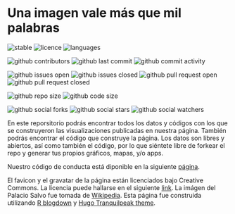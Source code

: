 # Una imagen vale más que mil palabras

![stable](https://img.shields.io/badge/lifecycle-stable-brightgreen.svg)
![licence](https://img.shields.io/github/license/daczarne/UnaImagen)
![languages](https://img.shields.io/github/languages/count/UnaImagen/UnaImagen)

![github contributors](https://img.shields.io/github/contributors/daczarne/UnaImagen)
![github last commit](https://img.shields.io/github/last-commit/daczarne/UnaImagen)
![github commit activity](https://img.shields.io/github/commit-activity/w/daczarne/UnaImagen)

![github issues open](https://img.shields.io/github/issues/UnaImagen/UnaImagen)
![github issues closed](https://img.shields.io/github/issues-closed/UnaImagen/UnaImagen)
![github pull request open](https://img.shields.io/github/issues-pr/UnaImagen/UnaImagen)
![github pull request closed](https://img.shields.io/github/issues-pr-closed/UnaImagen/UnaImagen)

![github repo size](https://img.shields.io/github/repo-size/UnaImagen/UnaImagen)
![github code size](https://img.shields.io/github/languages/code-size/UnaImagen/UnaImagen)

![github social forks](https://img.shields.io/github/forks/UnaImagen/UnaImagen?label=Forks&style=social)
![github social stars](https://img.shields.io/github/stars/UnaImagen/UnaImagen?style=social)
![github social watchers](https://img.shields.io/github/watchers/UnaImagen/UnaImagen?label=Watchers&style=social)

En este reporsitorio podrás encontrar todos los datos y códigos con los que se construyeron las visualizaciones publicadas en nuestra página. También podrás encontrar el código que construye la página. Los datos son libres y abiertos, así como también el código, por lo que siéntete libre de forkear el repo y generar tus propios gráficos, mapas, y/o apps.

Nuestro código de conducta está diponible en la siguiente [página](https://github.com/UnaImagen/UnaImagen/blob/master/CODE_OF_CONDUCT.md).

El favicon y el gravatar de la página están licenciados bajo Creative Commons. La licencia puede hallarse en el siguiente [link](https://fontawesome.com/license). La imágen del Palacio Salvo fue tomada de [Wikipedia](https://en.wikipedia.org/wiki/Palacio_Salvo). Esta página fue construida utilizando [R blogdown](https://github.com/rstudio/blogdown) y [Hugo Tranquilpeak theme](https://github.com/kakawait/hugo-tranquilpeak-theme).
